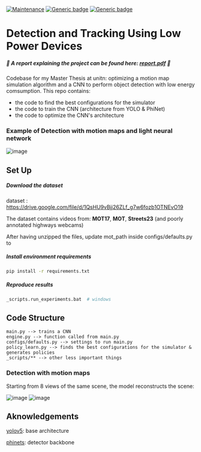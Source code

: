 [![Maintenance](https://img.shields.io/badge/Maintained%3F-No-red.svg)](https://GitHub.com/Naereen/StrapDown.js/graphs/commit-activity) [![Generic badge](https://img.shields.io/badge/python-3.5+-blue.svg)](https://shields.io/) [![Generic badge](https://img.shields.io/badge/version-v1.0-cc.svg)](https://shields.io/)

# Detection and Tracking Using Low Power Devices

##### :speech_balloon: A report explaining the project can be found here: [report.pdf](report.pdf) :speech_balloon:

Codebase for my Master Thesis at unitn: optimizing a motion map simulation algorithm and a CNN to perform object detection with low energy comsumption.
This repo contains:
- the code to find the best configurations for the simulator
- the code to train the  CNN (architecture from YOLO & PhiNet) 
- the code to optimize the CNN's architecture

### Example of Detection with motion maps and light neural network

![image](https://media.giphy.com/media/GdyxC4fwuIUanCbqqa/giphy.gif)

<!-- table with MaP -->

## Set Up


##### Download the dataset

dataset : https://drive.google.com/file/d/1QsHU9vBjj26ZLf_g7w6fozb1OTNEvO19

The dataset contains videos from: **MOT17**, **MOT**, **Streets23** (and poorly annotated highways webcams)

After having unzipped the files, update mot_path inside configs/defaults.py to

##### Install environment requirements

```sh
pip install -r requirements.txt
```

##### Reproduce results

```sh
_scripts.run_experiments.bat  # windows
```


## Code Structure

```
main.py --> trains a CNN
engine.py --> function called from main.py
configs/defaults.py --> settings to run main.py
policy_learn.py --> finds the best configurations for the simulator & generates policies
_scripts/** --> other less important things
```

### Detection with motion maps
Starting from 8 views of the same scene, the model reconstructs the scene:

![image](https://media.giphy.com/media/32Nn2n0e26Hmuc3eOl/giphy.gif)
![image](https://media.giphy.com/media/h4AZ6RsxUMD0BuBQwo/giphy.gif)


## Aknowledgements

[yolov5](https://github.com/ultralytics/yolov5): base architecture

[phinets](https://github.com/fpaissan/micromind): detector backbone

